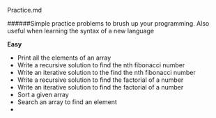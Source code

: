 Practice.md

 ######Simple practice problems to brush up your programming. Also useful when learning the syntax of a new language

**Easy**
* Print all the elements of an array
* Write a recursive solution to find the nth fibonacci number
* Write an iterative solution to the find the nth fibonacci number
* Write a recursive solution to find the factorial of a number
* Write an iterative solution to find the factorial of a number
* Sort a given array
* Search an array to find an element
*   